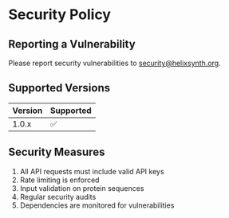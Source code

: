 # Security Policy

## Reporting a Vulnerability

Please report security vulnerabilities to security@helixsynth.org.

## Supported Versions

| Version | Supported          |
|---------|--------------------|
| 1.0.x   | :white_check_mark: |

## Security Measures

1. All API requests must include valid API keys
2. Rate limiting is enforced
3. Input validation on protein sequences
4. Regular security audits
5. Dependencies are monitored for vulnerabilities